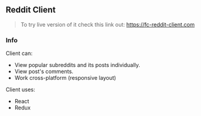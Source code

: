 ## Reddit Client

> To try live version of it check this link out: https://fc-reddit-client.com

### Info

Client can: 
* View popular subreddits and its posts individually.
* View post's comments.
* Work cross-platform (responsive layout)

Client uses:
* React
* Redux
